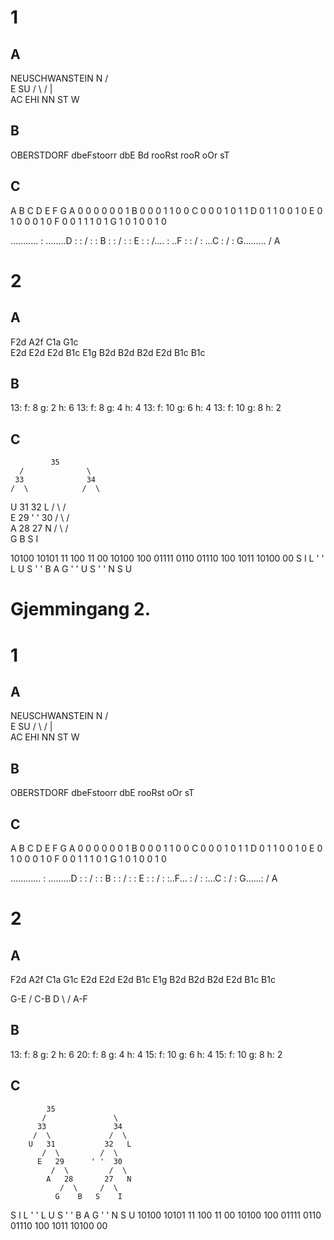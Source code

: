 # 1
## A
NEUSCHWANSTEIN
       N
    /      \
   E       SU
 /   \   /  |  \
AC  EHI NN ST   W

## B
OBERSTDORF
dbeFstoorr
dbE
Bd
    rooRst
    rooR
    oOr
        sT
## C
  A B C D E F G
A 0 0 0 0 0 0 1 
B 0 0 0 1 1 0 0
C 0 0 0 1 0 1 1
D 0 1 1 0 0 1 0
E 0 1 0 0 0 1 0
F 0 0 1 1 1 0 1
G 1 0 1 0 0 1 0

 ...........
 :  ........D
 :  :      /
 :  :     B
 :  :    /
 :  :   E
 :  :  /....
 :  ..F    :
 :   /     :
 ...C      :
   /       :
  G.........
 /
A

# 2
## A

F2d A2f C1a G1c     
E2d E2d E2d B1c E1g 
B2d B2d B2d E2d B1c B1c 

## B
13: f: 8 g: 2 h: 6
13: f: 8 g: 4 h: 4
13: f: 10 g: 6 h: 4
13: f: 10 g: 8 h: 2

## C
             35
      /              \
     33              34
    /  \            /  \
   U   31          32   L
      /  \        /  \
     E   29      ' ' 30
        /  \        /  \
       A   28      27   N
          /  \    /  \
         G    B  S    I

10100 10101 11 100 11 00 10100 100 01111 0110 01110 100 1011 10100 00
S I L ' ' L U S ' ' B A G ' ' U S ' ' N S U


# Gjemmingang 2.
# 1
## A
NEUSCHWANSTEIN
       N
    /      \
   E       SU
 /   \   /  |  \
AC  EHI NN ST   W

## B
OBERSTDORF
dbeFstoorr
dbE
    rooRst
    oOr
        sT

## C
  A B C D E F G
A 0 0 0 0 0 0 1
B 0 0 0 1 1 0 0
C 0 0 0 1 0 1 1
D 0 1 1 0 0 1 0
E 0 1 0 0 0 1 0
F 0 0 1 1 1 0 1
G 1 0 1 0 0 1 0

............
:  .........D
:  :       /
:  :      B
:  :     /
:  :    E
:  :   /
:  :..F...
:    /   :
:...C    :
   /     :
  G......:
 /
A

# 2
## A


F2d A2f C1a G1c
E2d E2d E2d B1c E1g 
B2d B2d B2d E2d B1c B1c

  G-E
 /
C-B   D
 \   /
  A-F

## B
13: f: 8 g: 2 h: 6
20: f: 8 g: 4 h: 4
15: f: 10 g: 6 h: 4
15: f: 10 g: 8 h: 2

## C

            35
           /               \
          33               34
         /  \             /  \
        U   31           32   L
           /  \         /  \
          E   29      ' '  30
             /  \         /  \
            A   28       27   N       
               /  \     /  \
              G    B   S    I

  S     I    L ' ' L  U    S   ' '   B     A    G   ' '   N    S   U
10100 10101 11 100 11 00 10100 100 01111 0110 01110 100 1011 10100 00
